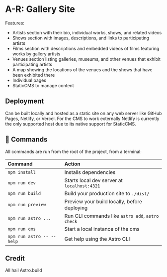 # A-R: Gallery Site

Features:

- Artists section with their bio, individual works, shows, and related videos
- Shows section with images, descriptions, and links to participating artists
- Films section with descriptions and embedded videos of films featuring works by gallery artists
- Venues section listing galleries, museums, and other venues that exhibit participating artists
- A map showing the locations of the venues and the shows that have been exhibited there
- Individual pages
- StaticCMS to manage content

## Deployment

Can be built locally and hosted as a static site on any web server like GitHub Pages, Netlify, or Vercel.
For the CMS to work externally Netlify is currently the only supported host due to its native support for StaticCMS. 

## 🧞 Commands

All commands are run from the root of the project, from a terminal:

| Command                   | Action                                           |
| :------------------------ | :----------------------------------------------- |
| `npm install`             | Installs dependencies                            |
| `npm run dev`             | Starts local dev server at `localhost:4321`      |
| `npm run build`           | Build your production site to `./dist/`          |
| `npm run preview`         | Preview your build locally, before deploying     |
| `npm run astro ...`       | Run CLI commands like `astro add`, `astro check` |
| `npm run cms`             | Start a local instance of the cms                |
| `npm run astro -- --help` | Get help using the Astro CLI                     |


## Credit

All hail Astro.build